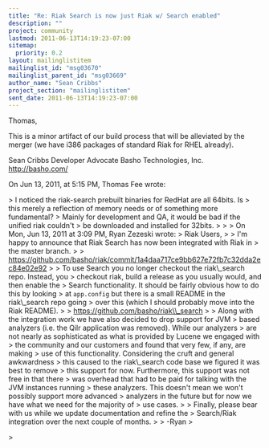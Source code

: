 ```yaml
---
title: "Re: Riak Search is now just Riak w/ Search enabled"
description: ""
project: community
lastmod: 2011-06-13T14:19:23-07:00
sitemap:
  priority: 0.2
layout: mailinglistitem
mailinglist_id: "msg03670"
mailinglist_parent_id: "msg03669"
author_name: "Sean Cribbs"
project_section: "mailinglistitem"
sent_date: 2011-06-13T14:19:23-07:00
---
```



Thomas,

This is a minor artifact of our build process that will be alleviated by the 
merger (we have i386 packages of standard Riak for RHEL already).

Sean Cribbs 
Developer Advocate
Basho Technologies, Inc.
http://basho.com/

On Jun 13, 2011, at 5:15 PM, Thomas Fee wrote:

&gt; I noticed the riak-search prebuilt binaries for RedHat are all 64bits. Is 
&gt; this merely a reflection of memory needs or of something more fundamental? 
&gt; Mainly for development and QA, it would be bad if the unified riak couldn't 
&gt; be downloaded and installed for 32bits.
&gt; 
&gt; 
&gt; On Mon, Jun 13, 2011 at 3:09 PM, Ryan Zezeski  wrote:
&gt; Riak Users,
&gt; 
&gt; I'm happy to announce that Riak Search has now been integrated with Riak in 
&gt; the master branch.
&gt; 
&gt; https://github.com/basho/riak/commit/1a4daa717ce9bb627e72fb7c32dda2ec84e02e92
&gt; 
&gt; To use Search you no longer checkout the riak\\_search repo. Instead, you 
&gt; checkout riak, build a release as you usually would, and then enable the 
&gt; Search functionality. It should be fairly obvious how to do this by looking 
&gt; at `app.config` but there is a small README in the riak\\_search repo going 
&gt; over this (which I should probably move into the Riak README).
&gt; 
&gt; https://github.com/basho/riak\\_search
&gt; 
&gt; Along with the integration work we have also decided to drop support for JVM 
&gt; based analyzers (i.e. the Qilr application was removed). While our analyzers 
&gt; are not nearly as sophisticated as what is provided by Lucene we engaged with 
&gt; the community and our customers and found that very few, if any, are making 
&gt; use of this functionality. Considering the cruft and general awkwardness 
&gt; this caused to the riak\\_search code base we figured it was best to remove 
&gt; this support for now. Furthermore, this support was not free in that there 
&gt; was overhead that had to be paid for talking with the JVM instances running 
&gt; these analyzers. This doesn't mean we won't possibly support more advanced 
&gt; analyzers in the future but for now we have what we need for the majority of 
&gt; use cases.
&gt; 
&gt; Finally, please bear with us while we update documentation and refine the 
&gt; Search/Riak integration over the next couple of months.
&gt; 
&gt; -Ryan
&gt; 
 
&gt; 

